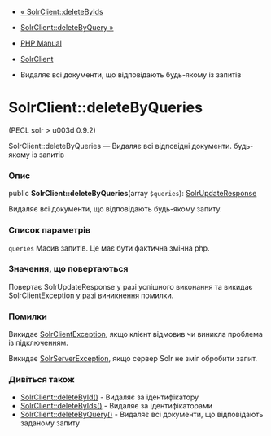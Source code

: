 - [« SolrClient::deleteByIds](solrclient.deletebyids.md)
- [SolrClient::deleteByQuery »](solrclient.deletebyquery.md)

- [PHP Manual](index.md)
- [SolrClient](class.solrclient.md)
- Видаляє всі документи, що відповідають будь-якому із запитів

# SolrClient::deleteByQueries

(PECL solr \> u003d 0.9.2)

SolrClient::deleteByQueries — Видаляє всі відповідні документи.
будь-якому із запитів

### Опис

public **SolrClient::deleteByQueries**(array `$queries`):
[SolrUpdateResponse](class.solrupdateresponse.md)

Видаляє всі документи, що відповідають будь-якому запиту.

### Список параметрів

`queries`
Масив запитів. Це має бути фактична змінна php.

### Значення, що повертаються

Повертає SolrUpdateResponse у разі успішного виконання та
викидає SolrClientException у разі виникнення помилки.

### Помилки

Викидає [SolrClientException](class.solrclientexception.md), якщо
клієнт відмовив чи виникла проблема із підключенням.

Викидає [SolrServerException](class.solrserverexception.md), якщо
сервер Solr не зміг обробити запит.

### Дивіться також

- [SolrClient::deleteById()](solrclient.deletebyid.md) - Видаляє за
ідентифікатору
- [SolrClient::deleteByIds()](solrclient.deletebyids.md) - Видаляє
за ідентифікаторами
- [SolrClient::deleteByQuery()](solrclient.deletebyquery.md) -
Видаляє всі документи, що відповідають заданому запиту
